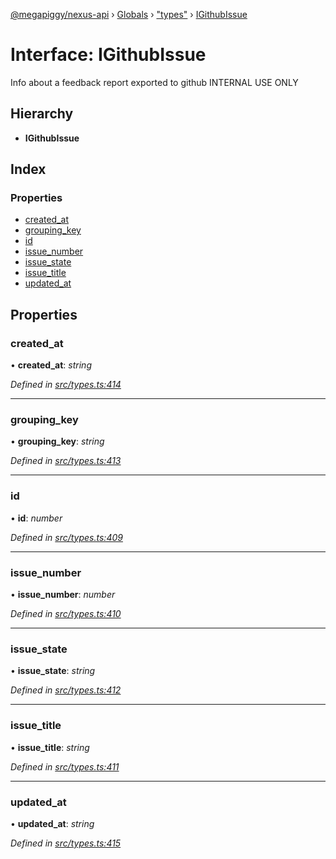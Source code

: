 [@megapiggy/nexus-api](../README.md) › [Globals](../globals.md) › ["types"](../modules/_types_.md) › [IGithubIssue](_types_.igithubissue.md)

# Interface: IGithubIssue

Info about a feedback report exported to github
INTERNAL USE ONLY

## Hierarchy

* **IGithubIssue**

## Index

### Properties

* [created_at](_types_.igithubissue.md#created_at)
* [grouping_key](_types_.igithubissue.md#grouping_key)
* [id](_types_.igithubissue.md#id)
* [issue_number](_types_.igithubissue.md#issue_number)
* [issue_state](_types_.igithubissue.md#issue_state)
* [issue_title](_types_.igithubissue.md#issue_title)
* [updated_at](_types_.igithubissue.md#updated_at)

## Properties

###  created_at

• **created_at**: *string*

*Defined in [src/types.ts:414](https://github.com/Nexus-Mods/node-nexus-api/blob/master/src/types.ts#L414)*

___

###  grouping_key

• **grouping_key**: *string*

*Defined in [src/types.ts:413](https://github.com/Nexus-Mods/node-nexus-api/blob/master/src/types.ts#L413)*

___

###  id

• **id**: *number*

*Defined in [src/types.ts:409](https://github.com/Nexus-Mods/node-nexus-api/blob/master/src/types.ts#L409)*

___

###  issue_number

• **issue_number**: *number*

*Defined in [src/types.ts:410](https://github.com/Nexus-Mods/node-nexus-api/blob/master/src/types.ts#L410)*

___

###  issue_state

• **issue_state**: *string*

*Defined in [src/types.ts:412](https://github.com/Nexus-Mods/node-nexus-api/blob/master/src/types.ts#L412)*

___

###  issue_title

• **issue_title**: *string*

*Defined in [src/types.ts:411](https://github.com/Nexus-Mods/node-nexus-api/blob/master/src/types.ts#L411)*

___

###  updated_at

• **updated_at**: *string*

*Defined in [src/types.ts:415](https://github.com/Nexus-Mods/node-nexus-api/blob/master/src/types.ts#L415)*
